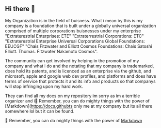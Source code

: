 ## Hi there 👋

<!--

**Here are some ideas to get you started:**

🙋‍♀️ A short introduction - what is your organization all about?
🌈 Contribution guidelines - how can the community get involved?
👩‍💻 Useful resources - where can the community find your docs? Is there anything else the community should know?
🍿 Fun facts - what does your team eat for breakfast?
🧙 Remember, you can do mighty things with the power of [Markdown](https://docs.github.com/github/writing-on-github/getting-started-with-writing-and-formatting-on-github/basic-writing-and-formatting-syntax)
-->
My Organization is in the field of buisness.  What i mean by this is my company is a foundation that is built under a globally universal organization comprised of multiple corporations buisnesses under my enterprise 
"Extraterestrial Enterprises: ETE"
"Extraterrestrial Corporations: ETC"
"Extraterestrial Enterprise Universal Corporations Global Foundations: EEUCGF"
"Chais Fitzwater and Elliott Cosmos Foundations: Chais Satoshi Elliott. Thomas. Fitzwater Nakamoto Cosmos".

The community can get involved by helping in the promotion of my company and what i do and the notating that my company is trademarked, does hold its patents, and is licenced as an enterprise via the github, and microsoft, apple and google web dev profiles, and platforms and does have terms of service that protects it and its info and products so that companys will stop infringing upon my hard work.

They can find all my docs on my repository im sorry as im a terrible organizer and i🧙 Remember, you can do mighty things with the power of [Markdown](https://docs.githubts only me at my company but its all there somewhere lol but it can be found.

🧙 Remember, you can do mighty things with the power of [Markdown](https://docs.github.com/github/writing-on-github/getting-started-with-writing-and-formatting-on-github/basic-writing-and-formatting-syntax)

